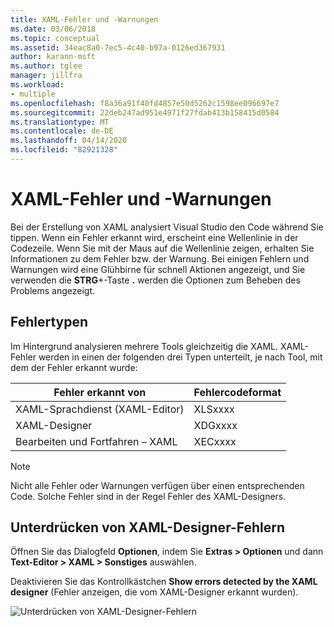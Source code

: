 ```yaml
---
title: XAML-Fehler und -Warnungen
ms.date: 03/06/2018
ms.topic: conceptual
ms.assetid: 34eac8a0-7ec5-4c40-b97a-0126ed367931
author: karann-msft
ms.author: tglee
manager: jillfra
ms.workload:
- multiple
ms.openlocfilehash: f8a36a91f40fd4857e50d5262c1598ee096697e7
ms.sourcegitcommit: 22deb247ad951e4971f27fdab413b158415d0584
ms.translationtype: MT
ms.contentlocale: de-DE
ms.lasthandoff: 04/14/2020
ms.locfileid: "82921328"
---
```

# <a name="xaml-errors-and-warnings"></a>XAML-Fehler und -Warnungen

Bei der Erstellung von XAML analysiert Visual Studio den Code während Sie tippen. Wenn ein Fehler erkannt wird, erscheint eine Wellenlinie in der Codezeile. Wenn Sie mit der Maus auf die Wellenlinie zeigen, erhalten Sie Informationen zu dem Fehler bzw. der Warnung. Bei einigen Fehlern und Warnungen wird eine Glühbirne für schnell Aktionen angezeigt, und Sie verwenden die **STRG**+-Taste **.** werden die Optionen zum Beheben des Problems angezeigt.

## <a name="error-types"></a>Fehlertypen

Im Hintergrund analysieren mehrere Tools gleichzeitig die XAML. XAML-Fehler werden in einen der folgenden drei Typen unterteilt, je nach Tool, mit dem der Fehler erkannt wurde:

|**Fehler erkannt von**|**Fehlercodeformat**|
| - |-----------------|
|XAML-Sprachdienst (XAML-Editor)|XLSxxxx|
|XAML-Designer|XDGxxxx|
|Bearbeiten und Fortfahren – XAML|XECxxxx|

> [!Note]
> Nicht alle Fehler oder Warnungen verfügen über einen entsprechenden Code. Solche Fehler sind in der Regel Fehler des XAML-Designers.

## <a name="suppress-xaml-designer-errors"></a>Unterdrücken von XAML-Designer-Fehlern

Öffnen Sie das Dialogfeld **Optionen**, indem Sie **Extras > Optionen** und dann **Text-Editor > XAML > Sonstiges** auswählen.

Deaktivieren Sie das Kontrollkästchen **Show errors detected by the XAML designer** (Fehler anzeigen, die vom XAML-Designer erkannt wurden).

![Unterdrücken von XAML-Designer-Fehlern](media/suppress_xaml_designer_errors.png)
